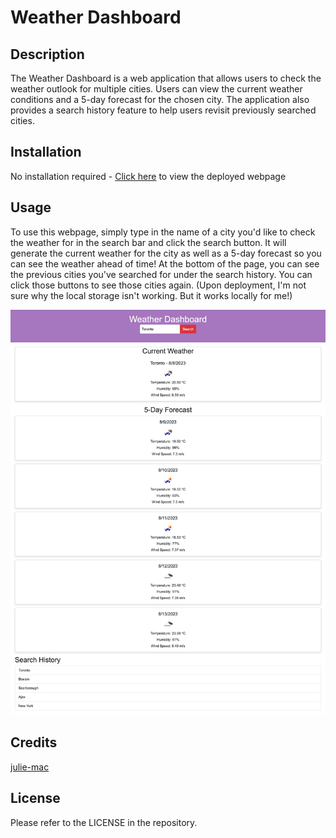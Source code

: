 # Weather Dashboard

## Description

The Weather Dashboard is a web application that allows users to check the weather outlook for multiple cities. Users can view the current weather conditions and a 5-day forecast for the chosen city. The application also provides a search history feature to help users revisit previously searched cities.

## Installation

No installation required - [Click here](https://julie-mac.github.io/weather-dashboard/) to view the deployed webpage

## Usage

To use this webpage, simply type in the name of a city you'd like to check the weather for in the search bar and click the search button. It will generate the current weather for the city as well as a 5-day forecast so you can see the weather ahead of time!
At the bottom of the page, you can see the previous cities you've searched for under the search history. You can click those buttons to see those cities again. (Upon deployment, I'm not sure why the local storage isn't working. But it works locally for me!)

![Screenshot of Weather Dashboad](/assets/images/screenshot.png)

## Credits

[julie-mac](https://github.com/julie-mac)

## License

Please refer to the LICENSE in the repository.
